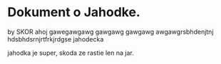 # Dokument o Jahodke.
by SKOR ahoj
gawegawgawg
gawgawg
gawgawg
awgawgrsbhdenjtnj
hdsbhdsrnjrtfrkjrdgse
 jahodecka


jahodka je super, skoda ze rastie len na jar.
